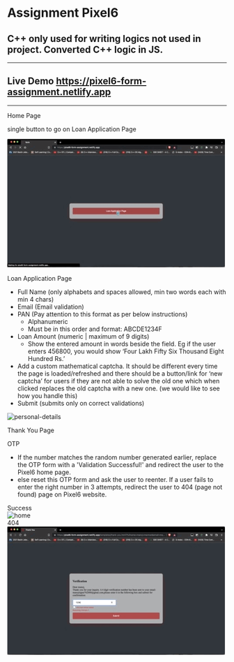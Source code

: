 # Assignment Pixel6

## **C++ only used for writing logics not used in project.** Converted C++ logic in JS.

---
## Live Demo https://pixel6-form-assignment.netlify.app
---

Home Page

single button to go on Loan Application Page

<img src="/doc/assets/home.gif" alt="home"/>

Loan Application Page

- Full Name (only alphabets and spaces allowed, min two words each with min 4 chars)
- Email (Email validation)
- PAN (Pay attention to this format as per below instructions)
  - Alphanumeric
  - Must be in this order and format: ABCDE1234F
- Loan Amount (numeric | maximum of 9 digits)
  - Show the entered amount in words beside the field. Eg if the user enters 456800, you would show ‘Four
    Lakh Fifty Six Thousand Eight Hundred Rs.’
- Add a custom mathematical captcha. It should be different every time the page is loaded/refreshed and there
  should be a button/link for ‘new captcha’ for users if they are not able to solve the old one which when clicked
  replaces the old captcha with a new one. (we would like to see how you handle this)
- Submit (submits only on correct validations)

<img src="/doc/assets/personal-details.gif" alt="personal-details"/>

Thank You Page

OTP

- If the number matches the random number generated earlier, replace the OTP form with a 'Validation
  Successful!' and redirect the user to the Pixel6 home page.
- else reset this OTP form and ask the user to reenter. If a user fails to enter the right number in 3 attempts,
  redirect the user to 404 (page not found) page on Pixel6 website.

Success
<br />
  <img type="gif" src="/doc/assets/thank-you-verified.gif" alt="home"/>
<br />
404
<br />
  <img type="gif" src="/doc/assets/thank-you-error.gif" alt="home"/>
